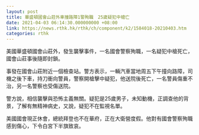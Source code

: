 ```yaml
---
layout: post
title: 華盛頓國會山莊外車撞路障1警殉職　25歲疑犯中槍亡
date: 2021-04-03 06:14:30.000000000 +08:00
link: https://news.rthk.hk/rthk/ch/component/k2/1584018-20210403.htm
categories: rthk
---
```


美國華盛頓國會山莊外，發生襲擊事件，一名國會警察殉職，一名疑犯中槍死亡，國會山莊事後隨即封鎖。

事發在國會山莊附近一個檢查站。警方表示，一輛汽車當地周五下午撞向路障，司機之後下車，持刀衝向警員，警察開槍擊中疑犯，他送院後死亡，一名警員傷重不治，另一名警察也受傷送院。

警方說，相信襲擊與恐怖主義無關。疑犯是25歲男子，未知動機，正調查他的背景，了解有無精神病史，又說，疑犯不在監視名單。

美國國會現正休會，總統拜登也不在華府，正在大衛營度假。他對有國會警察殉職感到傷心，下令白宮下半旗致哀。
